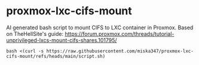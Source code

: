 # proxmox-lxc-cifs-mount
AI generated bash script to mount CIFS to LXC container in Proxmox. Based on TheHellSite's guide: https://forum.proxmox.com/threads/tutorial-unprivileged-lxcs-mount-cifs-shares.101795/

``bash <(curl -s https://raw.githubusercontent.com/miska347/proxmox-lxc-cifs-mount/refs/heads/main/script.sh)``
